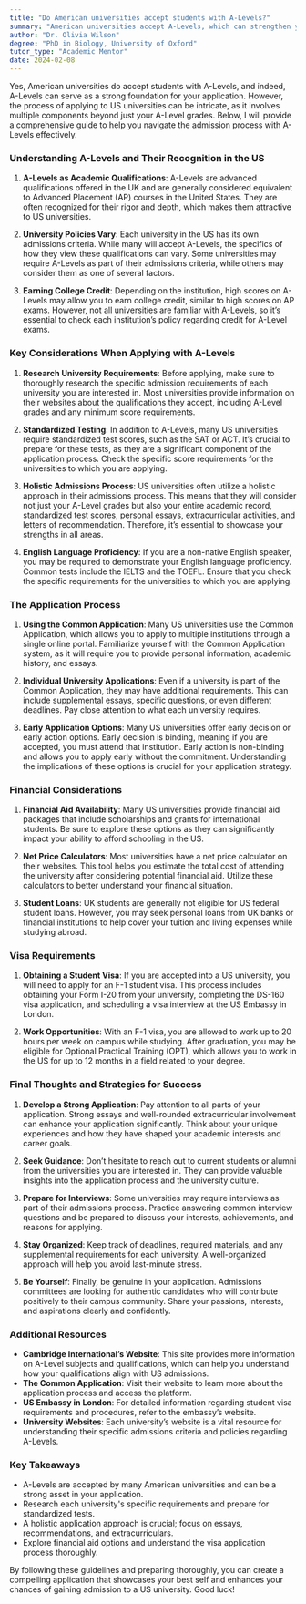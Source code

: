 ```yaml
---
title: "Do American universities accept students with A-Levels?"
summary: "American universities accept A-Levels, which can strengthen your application. Learn how to navigate the admission process effectively."
author: "Dr. Olivia Wilson"
degree: "PhD in Biology, University of Oxford"
tutor_type: "Academic Mentor"
date: 2024-02-08
---
```


Yes, American universities do accept students with A-Levels, and indeed, A-Levels can serve as a strong foundation for your application. However, the process of applying to US universities can be intricate, as it involves multiple components beyond just your A-Level grades. Below, I will provide a comprehensive guide to help you navigate the admission process with A-Levels effectively.

### Understanding A-Levels and Their Recognition in the US

1. **A-Levels as Academic Qualifications**: 
   A-Levels are advanced qualifications offered in the UK and are generally considered equivalent to Advanced Placement (AP) courses in the United States. They are often recognized for their rigor and depth, which makes them attractive to US universities.

2. **University Policies Vary**: 
   Each university in the US has its own admissions criteria. While many will accept A-Levels, the specifics of how they view these qualifications can vary. Some universities may require A-Levels as part of their admissions criteria, while others may consider them as one of several factors.

3. **Earning College Credit**: 
   Depending on the institution, high scores on A-Levels may allow you to earn college credit, similar to high scores on AP exams. However, not all universities are familiar with A-Levels, so it’s essential to check each institution’s policy regarding credit for A-Level exams.

### Key Considerations When Applying with A-Levels

1. **Research University Requirements**: 
   Before applying, make sure to thoroughly research the specific admission requirements of each university you are interested in. Most universities provide information on their websites about the qualifications they accept, including A-Level grades and any minimum score requirements.

2. **Standardized Testing**: 
   In addition to A-Levels, many US universities require standardized test scores, such as the SAT or ACT. It’s crucial to prepare for these tests, as they are a significant component of the application process. Check the specific score requirements for the universities to which you are applying.

3. **Holistic Admissions Process**: 
   US universities often utilize a holistic approach in their admissions process. This means that they will consider not just your A-Level grades but also your entire academic record, standardized test scores, personal essays, extracurricular activities, and letters of recommendation. Therefore, it’s essential to showcase your strengths in all areas.

4. **English Language Proficiency**: 
   If you are a non-native English speaker, you may be required to demonstrate your English language proficiency. Common tests include the IELTS and the TOEFL. Ensure that you check the specific requirements for the universities to which you are applying.

### The Application Process

1. **Using the Common Application**: 
   Many US universities use the Common Application, which allows you to apply to multiple institutions through a single online portal. Familiarize yourself with the Common Application system, as it will require you to provide personal information, academic history, and essays.

2. **Individual University Applications**: 
   Even if a university is part of the Common Application, they may have additional requirements. This can include supplemental essays, specific questions, or even different deadlines. Pay close attention to what each university requires.

3. **Early Application Options**: 
   Many US universities offer early decision or early action options. Early decision is binding, meaning if you are accepted, you must attend that institution. Early action is non-binding and allows you to apply early without the commitment. Understanding the implications of these options is crucial for your application strategy.

### Financial Considerations

1. **Financial Aid Availability**: 
   Many US universities provide financial aid packages that include scholarships and grants for international students. Be sure to explore these options as they can significantly impact your ability to afford schooling in the US.

2. **Net Price Calculators**: 
   Most universities have a net price calculator on their websites. This tool helps you estimate the total cost of attending the university after considering potential financial aid. Utilize these calculators to better understand your financial situation.

3. **Student Loans**: 
   UK students are generally not eligible for US federal student loans. However, you may seek personal loans from UK banks or financial institutions to help cover your tuition and living expenses while studying abroad.

### Visa Requirements

1. **Obtaining a Student Visa**: 
   If you are accepted into a US university, you will need to apply for an F-1 student visa. This process includes obtaining your Form I-20 from your university, completing the DS-160 visa application, and scheduling a visa interview at the US Embassy in London.

2. **Work Opportunities**: 
   With an F-1 visa, you are allowed to work up to 20 hours per week on campus while studying. After graduation, you may be eligible for Optional Practical Training (OPT), which allows you to work in the US for up to 12 months in a field related to your degree.

### Final Thoughts and Strategies for Success

1. **Develop a Strong Application**: 
   Pay attention to all parts of your application. Strong essays and well-rounded extracurricular involvement can enhance your application significantly. Think about your unique experiences and how they have shaped your academic interests and career goals.

2. **Seek Guidance**: 
   Don’t hesitate to reach out to current students or alumni from the universities you are interested in. They can provide valuable insights into the application process and the university culture.

3. **Prepare for Interviews**: 
   Some universities may require interviews as part of their admissions process. Practice answering common interview questions and be prepared to discuss your interests, achievements, and reasons for applying.

4. **Stay Organized**: 
   Keep track of deadlines, required materials, and any supplemental requirements for each university. A well-organized approach will help you avoid last-minute stress.

5. **Be Yourself**: 
   Finally, be genuine in your application. Admissions committees are looking for authentic candidates who will contribute positively to their campus community. Share your passions, interests, and aspirations clearly and confidently.

### Additional Resources

- **Cambridge International’s Website**: This site provides more information on A-Level subjects and qualifications, which can help you understand how your qualifications align with US admissions.
- **The Common Application**: Visit their website to learn more about the application process and access the platform.
- **US Embassy in London**: For detailed information regarding student visa requirements and procedures, refer to the embassy’s website.
- **University Websites**: Each university’s website is a vital resource for understanding their specific admissions criteria and policies regarding A-Levels.

### Key Takeaways

- A-Levels are accepted by many American universities and can be a strong asset in your application.
- Research each university's specific requirements and prepare for standardized tests.
- A holistic application approach is crucial; focus on essays, recommendations, and extracurriculars.
- Explore financial aid options and understand the visa application process thoroughly.

By following these guidelines and preparing thoroughly, you can create a compelling application that showcases your best self and enhances your chances of gaining admission to a US university. Good luck!
    